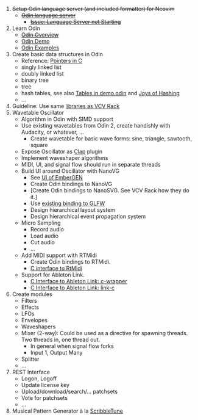 1. ~~Setup Odin language server (and included formatter) for Neovim~~
	  - ~~[Odin language server](https://github.com/DanielGavin/ols)~~
	    - ~~[Issue: Language Server not Starting](https://github.com/DanielGavin/ols/issues/105)~~
1. Learn Odin
	  - ~~[Odin Overview](https://odin-lang.org/docs/overview/)~~
	  - [Odin Demo](https://github.com/odin-lang/Odin/blob/master/examples/demo/demo.odin)
	  - [Odin Examples](https://github.com/odin-lang/examples)
1. Create basic data structures in Odin
	  - Reference: [Pointers in C](https://github.com/mkohlhaas/Pointers-C-Programming)
	  - singly linked list
	  - doubly linked list
	  - binary tree
	  - tree
	  - hash tables, see also [Tables in demo.odin](https://github.com/odin-lang/Odin/blob/master/examples/demo/demo.odin#L902) and [Joys of Hashing](https://github.com/mkohlhaas/Joys-of-Hashing)
	  - ...
1. Guideline: Use same [libraries as VCV Rack](https://github.com/VCVRack/Rack#software-libraries)
1. Wavetable Oscillator
	  - Algorithm in Odin with SIMD support
	  - Use existing wavetables from Odin 2, create handishly with Audacity, or whatever, ...
	    - Create wavetable for basic wave forms: sine, triangle, sawtooth, square
	  - Expose Oscillator as [Clap](https://github.com/free-audio/clap) plugin
	  - Implement waveshaper algorithms
	  - MIDI, UI, and signal flow should run in separate threads
	  - Build UI around Oscillator with NanoVG
	    - See [UI of EmberGEN](https://www.youtube.com/watch?v=mVmcGlQa6_U)
	    - Create Odin bindings to NanoVG
	    - [Create Odin bindings to NanoSVG. See VCV Rack how they do it.]
	    - Use [existing binding to GLFW](https://pkg.odin-lang.org/vendor/glfw/)
	    - Design hierarchical layout system
	    - Design hierarchical event propagation system
	  - Micro Sampling
	    - Record audio
	    - Load audio
	    - Cut audio
	    - ...
	  - Add MIDI support with RTMidi
	    - Create Odin bindings to RTMidi.
	    - [C interface to RtMidi](https://www.music.mcgill.ca/~gary/rtmidi/group__C-interface.html)
	  - Support for Ableton Link.
	    - [C Interface to Ableton Link: c-wrapper](https://github.com/magdaddy/ableton-link-rs/blob/master/c-wrapper/link_rs.cpp)
	    - [C Interface to Ableton Link: link-c](https://github.com/artfwo/link-c)
1. Create modules
	  - Filters
	  - Effects
	  - LFOs
	  - Envelopes
	  - Waveshapers
	  - Mixer (2-way): Could be used as a directive for spawning threads. Two threads in, one thread out.
	    - In general when signal flow forks
	    - Input 1, Output Many
	  - Splitter
	  - ...
1. REST Interface
	  - Logon, Logoff
	  - Update license key
	  - Upload/download/search/... patchsets
	  - Vote for patchsets
	  - ...
1. Musical Pattern Generator à la [ScribbleTune](https://scribbletune.com/)
